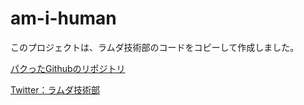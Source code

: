 # am-i-human

このプロジェクトは、ラムダ技術部のコードをコピーして作成しました。

[パクったGithubのリポジトリ](https://github.com/lambda-tech-club/am-i-human)

[Twitter：ラムダ技術部](https://twitter.com/lambda_tech)

